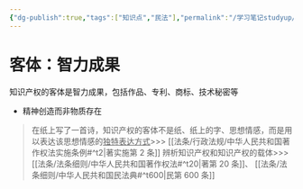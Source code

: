 ```yaml
---
{"dg-publish":true,"tags":["知识点","民法"],"permalink":"/学习笔记studyup/知识点cheese/知识产权/","dgPassFrontmatter":true,"created":"2024-07-12T15:31:16.073+08:00","updated":"2024-10-30T21:29:53.919+08:00"}
---
```


# 客体：智力成果
知识产权的客体是智力成果，包括作品、专利、商标、技术秘密等
- 精神创造而非物质存在
>在纸上写了一首诗，知识产权的客体不是纸、纸上的字、思想情感，而是用以表达该思想情感的<u>独特表达方式</u>>>> [[法条/行政法规/中华人民共和国著作权法实施条例#^t2\|著实施第 2 条]]
>辨析知识产权和知识产权的载体>>> [[法条/法条细则/中华人民共和国著作权法#^t20\|著第 20 条]]、 [[法条/法条细则/中华人民共和国民法典#^t600\|民第 600 条]] 